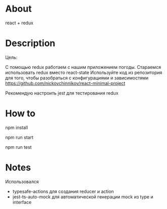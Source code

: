 # About

react + redux

# Description

Цель: 

С помощью redux работаем с нашим приложением погоды. Стараемся использовать redux вместо react-state
Используйте код из репозитория для того, чтобы разобраться с конфигурациями и зависимостями
https://github.com/nickovchinnikov/react-minimal-project

Рекомендую настроить jest для тестирования redux


# How to

npm install

npm run start

npm run test

# Notes

Использовался 
 - typesafe-actions для создания reducer и action
 - jest-ts-auto-mock для автоматической генерации mock из type и interface
 
